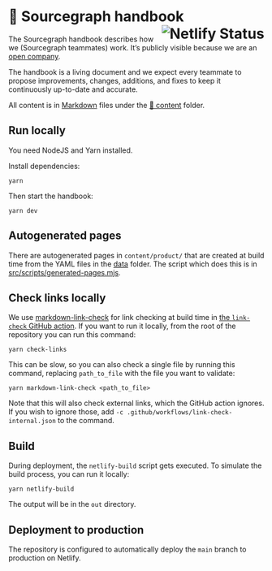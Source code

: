 # 📘 Sourcegraph handbook <a href="https://app.netlify.com/sites/sourcegraph-handbook/deploys"><img alt="Netlify Status" src="https://api.netlify.com/api/v1/badges/4c81a998-33b5-4357-a593-479e21bb10f3/deploy-status" align="right"></a>

The Sourcegraph handbook describes how we (Sourcegraph teammates) work. It’s publicly visible because we are an [open company](https://handbook.sourcegraph.com/company#open-company).

The handbook is a living document and we expect every teammate to propose improvements, changes, additions, and fixes to keep it continuously up-to-date and accurate.

All content is in [Markdown](https://www.markdownguide.org/getting-started/#what-is-markdown) files under the [📁 content](./content) folder.

## Run locally

You need NodeJS and Yarn installed.

Install dependencies:

```
yarn
```

Then start the handbook:

```
yarn dev
```

## Autogenerated pages

There are autogenerated pages in `content/product/` that are created at build time from the YAML files in the [data](./data) folder. The script which does this is in [src/scripts/generated-pages.mjs](./src/scripts/generated-pages.mjs).

## Check links locally

We use [markdown-link-check](https://github.com/tcort/markdown-link-check) for link checking at build time in [the `link-check` GitHub action](.github/workflows/link-check.yml). If you want to run it locally, from the root of the repository you can run this command:

    yarn check-links

This can be slow, so you can also check a single file by running this command, replacing `path_to_file` with the file you want to validate:

    yarn markdown-link-check <path_to_file>

Note that this will also check external links, which the GitHub action ignores. If you wish to ignore those, add `-c .github/workflows/link-check-internal.json` to the command.

## Build

During deployment, the `netlify-build` script gets executed. To simulate the build process, you can run it locally:

```
yarn netlify-build
```

The output will be in the `out` directory.

## Deployment to production

The repository is configured to automatically deploy the `main` branch to production on Netlify.
